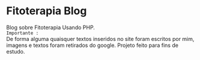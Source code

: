 # Fitoterapia Blog
Blog sobre Fitoterapia Usando PHP.  
`Importante :`  
De forma alguma quaisquer textos inseridos no site foram escritos por mim, imagens e textos foram retirados do google.
Projeto feito para fins de estudo.
